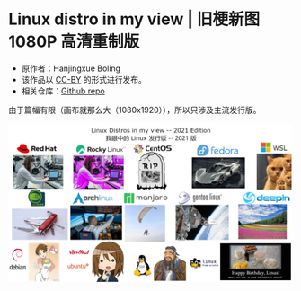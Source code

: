 # Linux distro in my view | 旧梗新图 1080P 高清重制版

- 原作者：Hanjingxue Boling
- 该作品以 [CC-BY](https://creativecommons.org/licenses/by/4.0/deed.zh) 的形式进行发布。
- 相关仓库：[Github repo](https://github.com/Hanjingxue-Boling/linuxdistroinmyview2021)

由于篇幅有限（画布就那么大（1080x1920）），所以只涉及主流发行版。

![T005](./images/T005.png)